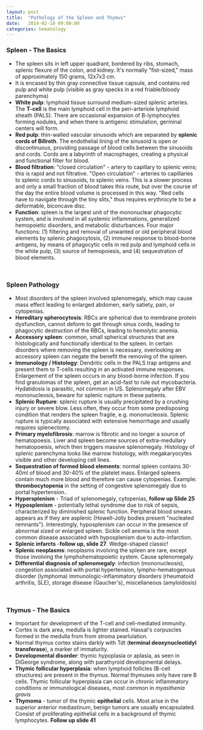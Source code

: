 ```yaml
---
layout: post
title:  "Pathology of the Spleen and Thymus"
date:   2014-02-10 09:00:00
categories: hematology
---
```


### Spleen - The Basics
- The spleen sits in left upper quadrant, bordered by ribs, stomach, splenic flexure of the colon, and kidney. It's normally "fist-sized," mass of approximately 150 grams, 12x7x3 cm.
- It is encased by thin gray connective tissue capsule, and contains red pulp and white pulp (visible as gray specks in a red friable/bloody parenchyma)
- **White pulp**: lymphoid tissue surround medium-sized splenic arteries. The **T-cell** is the main lymphoid cell in the peri-arteriole lymphoid sheath (PALS). There are occasional expansion of B-lymphocytes forming nodules, and when there is antigenic stimulation, germinal centers will form.
- **Red pulp**: thin-walled vascular sinusoids which are separated by **splenic cords of Billroth**. The endothelial lining of the sinusoid is open or discontinuous, providing passage of blood cells between the sinusoids and cords. Cords are a labyrinth of macrophages, creating a physical and functional filter for blood.
- **Blood filtration**: "closed circulation" - artery to capillary to splenic veins; this is rapid and not filtrative. "Open circulation" - arteries to capillaries to splenic cords to sinusoids, to splenic veins. This is a slower process and only a small fraction of blood takes this route, but over the course of the day the entire blood volume is processed in this way. "Red cells have to navigate through the tiny slits," thus requires erythrocyte to be a deformable, biconcave disc.
- **Function**: spleen is the largest unit of the mononuclear phagocytic system, and is involved in all systemic inflammations, generalized hemopoietic disorders, and metabolic disturbances. Four major functions: (1) filtering and removal of unwanted or old peripheral blood elements by splenic phagocytosis, (2) immune response to blood-borne antigens, by means of phagocytic cells in red pulp and lymphoid cells in the white pulp, (3) source of hemopoiesis, and (4) sequestration of blood elements.

<span><br></span>

### Spleen Pathology
- Most disorders of the spleen involved splenomegaly, which may cause mass effect leading to enlarged abdomen, early satiety, pain, or cytopenias.
- **Hereditary spherocytosis**: RBCs are spherical due to membrane protein dysfunction, cannot deform to get through sinus cords, leading to phagocytic destruction of the RBCs, leading to hemolytic anemia.
- **Accessory spleen**: common, small spherical structures that are histologically and functionally identical to the spleen. In certain disorders where removing the spleen is necessary, overlooking an accessory spleen can negate the benefit the removing of the spleen. 
- **Immunology / Histology**: Dendritic cells in the PALS trap antigens and present them to T-cells resulting in an activated immune responses. Enlargement of the spleen occurs in any blood-borne infection. If you find granulomas of the spleen, get an acid-fast to rule out mycobacteria. Hydatidosis is parasitic, not common in US. Splenomegaly after EBV mononucleosis, beware for splenic rupture in these patients.
- **Splenic Rupture**: splenic rupture is usually precipitated by a crushing injury or severe blow. Less often, they occur from some predisposing condition that renders the spleen fragile, e.g. mononucleosis. Splenic rupture is typically associated with extensive hemorrhage and usually requires splenectomy.
- **Primary myelofibrosis**: marrow is fibrotic and no longer a source of hematopoesis. Liver and spleen become sources of extra-medullary hematopoeisis, which then triggers massive splenomegaly. Histology of splenic parenchyma looks like marrow histology, with megakaryocytes visible and other developing cell lines.
- **Sequestration of formed blood elements**: normal spleen contains 30-40ml of blood and 30-40% of the platelet mass. Enlarged spleens contain much more blood and therefore can cause cytopenias. Example: **thrombocytopenia** in the setting of congestive splenomegaly due to portal hypertension..
- **Hypersplenism** - Triad of splenomegaly, cytopenias, **follow up Slide 25**
- **Hyposplenism** - potentially lethal syndrome due to risk of sepsis, characterized by diminished splenic function. Peripheral blood smears appears as if they are asplenic (Howell-Jolly bodies present "nucleated remnants"). Interestingly, hyposplenism can occur in the presence of abnormal sized or enlarged spleen. Sickle cell anemia is the most common disease associated with hyposplenism due to auto-infarction. 
- **Splenic infarcts** -**follow up, slide 27**. Wedge-shaped classic!
- **Splenic neoplasms**: neoplasms involving the spleen are rare, except those involving the lymphohematopoietic system. Cause splenomegaly.
- **Differential diagnosis of splenomegaly**: infection (mononucleosis), congestion associated with portal hypertension, lympho-hematogenous disorder (lymphoma) immunologic-inflammatory disorders (rheumatoid arthritis, SLE), storage disease (Gaucher's), miscellaneous (amyloidosis)

<span><br></span>

### Thymus - The Basics
- Important for development of the T-cell and cell-mediated immunity.
- Cortex is dark area, medulla is lighter stained. Hassal's corpuscles formed in the medulla from from stroma pearlulation. 
- Normal thymus cortex stains darkly with Tdt (**terminal deoxynucleotidyl transferase**), a marker of immaturity.
- **Developmental disorder**: thymic hypoplasia or aplasia, as seen in DiGeorge syndrome, along with parathyroid developmental delays.
- **Thymic follicular hyperplasia**: when lymphoid follicles (B-cell structures) are present in the thymus. Normal thymuses only have rare B cells. Thymic follicular hyperplasia can occur in chronic inflammatory conditions or immunological diseases, most common in *myasthenia gravis*
- **Thymoma** - tumor of the thymic **epithelial** cells. Most arise in the superior anterior mediastinum, benign tumors are usually encapsulated. Consist of proliferating epithelial cells in a background of thymic lymphocytes.  **Follow up slide 41**